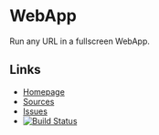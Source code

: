 WebApp
======

Run any URL in a fullscreen WebApp.

Links
-----

 - [Homepage](https://rynr.github.io/webview)
 - [Sources](https://github.org/rynr/webview)
 - [Issues](https://github.org/rynr/webview/issues)
 - [![Build Status](https://travis-ci.org/rynr/webview.svg?branch=master)](https://travis-ci.org/rynr/webview)

